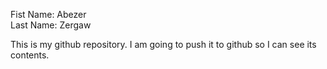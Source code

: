 Fist Name: Abezer  
Last Name: Zergaw

This is my github repository.
I am going to push it to github so I can see its contents.